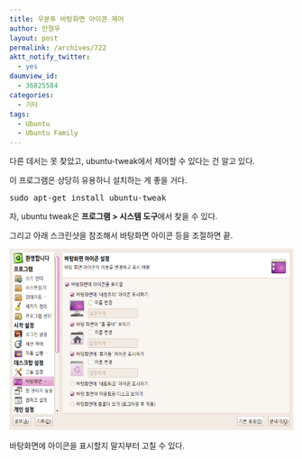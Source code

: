 ```yaml
---
title: 우분투 바탕화면 아이콘 제어
author: 안형우
layout: post
permalink: /archives/722
aktt_notify_twitter:
  - yes
daumview_id:
  - 36825584
categories:
  - 기타
tags:
  - Ubuntu
  - Ubuntu Family
---
```

다른 데서는 못 찾았고, ubuntu-tweak에서 제어할 수 있다는 건 알고 있다.

이 프로그램은 상당히 유용하니 설치하는 게 좋을 거다.

<pre class="brush:plain">sudo apt-get install ubuntu-tweak
</pre>

자, ubuntu tweak은 **프로그램 > 시스템 도구**에서 찾을 수 있다.

그리고 아래 스크린샷을 참조해서 바탕화면 아이콘 등을 조절하면 끝.

<img src="/uploads/legacy/old-images/1/cfile6.uf.145DCC504D4BC95927E21D.png" class="aligncenter" width="580" height="322" alt="" />

바탕화면에 아이콘을 표시할지 말지부터 고칠 수 있다.